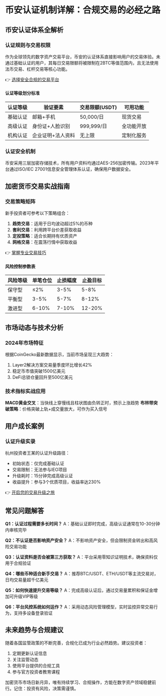 # 币安认证机制详解：合规交易的必经之路

## 币安认证体系全解析

### 认证规则与交易权限
作为全球领先的数字资产交易平台，币安的认证体系直接影响用户的交易体验。未通过基础认证的用户，其每日交易限额将被限制在2BTC等值范围内，且无法使用法币交易、杠杆交易等核心功能。

👉 [选择安全合规的交易平台](https://bit.ly/okx_welcome)

#### 认证等级划分标准
| 认证等级 | 验证要素 | 交易限额(USDT) | 可用功能 |
|---------|----------|----------------|----------|
| 基础认证 | 邮箱+手机 | 50,000/日 | 现货交易 |
| 高级认证 | 身份证+人脸识别 | 999,999/日 | 全功能开放 |
| 机构认证 | 企业证明+法人资料 | 无上限 | 定制化服务 |

### 认证安全机制
币安采用三层加密存储技术，所有用户资料均通过AES-256加密传输。2023年平台通过ISO/IEC 27001信息安全管理体系认证，确保用户数据安全。

## 加密货币交易实战指南

### 交易策略矩阵
新手投资者可参考以下策略组合：

1. **趋势交易**：适用于日均波动超过5%的币种
2. **套利交易**：利用跨平台价差获取收益
3. **定投策略**：适合长期持有优质资产
4. **网格交易**：在震荡行情中获取收益

👉 [掌握专业交易技巧](https://bit.ly/okx_welcome)

#### 风险控制参数表
| 风险等级 | 单笔仓位 | 止损幅度 | 止盈目标 |
|---------|---------|---------|---------|
| 保守型 | ≤2% | 3-5% | 5-8% |
| 平衡型 | 3-5% | 5-7% | 8-12% |
| 激进型 | 6-10% | 7-10% | 12-20% |

## 市场动态与技术分析

### 2024年市场特征
根据CoinGecko最新数据显示，当前市场呈现三大趋势：
1. Layer2解决方案交易量季度环比增长42%
2. 稳定币市值突破1500亿美元
3. DeFi总锁仓量回升至500亿美元

### 技术指标实战应用
**MACD黄金交叉**：当快线上穿慢线且柱状图由负转正时，预示上涨趋势
**布林带突破策略**：价格突破上轨+成交量放大，可作为买入信号

## 用户成长案例

### 认证升级实录
杭州投资者王某的认证升级路径：
- 初始状态：仅完成基础认证
- 交易限制：无法参与IEO项目
- 升级耗时：15分钟完成高级认证
- 收益提升：参与3个优质项目，收益率达230%

👉 [开启您的交易升级之旅](https://bit.ly/okx_welcome)

## 常见问题解答

**Q1：认证过程需要多长时间？**
A：基础认证即时完成，高级认证通常在10-30分钟内审核完毕

**Q2：不认证是否影响资产安全？**
A：不影响资产安全，但会限制资金转出和高风险交易功能

**Q3：认证资料是否会被第三方获取？**
A：平台采用零知识证明技术，确保资料仅用于合规验证

**Q4：哪些币种适合新手交易？**
A：推荐BTC/USDT、ETH/USDT等主流交易对，日均交易量超千亿美元

**Q5：如何快速提升交易等级？**
A：完成高级认证后，通过交易量累积和保证金增加可升级VIP等级

**Q6：平台风控系统如何运作？**
A：采用动态风险管理模型，实时监控异常交易行为，支持多设备登录验证

## 未来趋势与合规建议

随着各国监管政策的不断完善，合规化已成为行业必然趋势。建议投资者：
1. 定期更新认证信息
2. 关注监管动态
3. 使用平台提供的合规工具
4. 参与官方投资者教育课程

加密货币市场日新月异，唯有持续学习、合规操作，方能在数字资产领域稳健前行。记住：投资有风险，决策需谨慎。